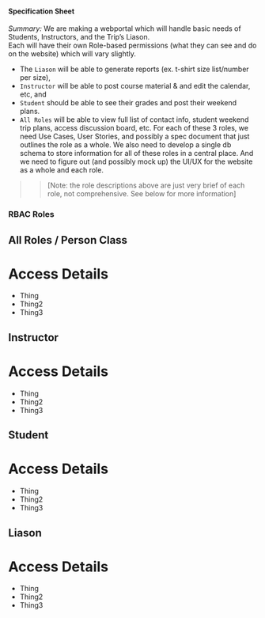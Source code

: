 #### Specification Sheet

_Summary:_ We are making a webportal which will handle basic needs of Students, Instructors, and the Trip’s Liason.  
Each will have their own Role-based permissions (what they can see and do on the website) which will vary slightly.  
* The `Liason` will be able to generate reports (ex. t-shirt size list/number per size), 
* `Instructor` will be able to post course material & and edit the calendar, etc, and 
* `Student` should be able to see their grades and post their weekend plans.  
* `All Roles` will be able to view full list of contact info, student weekend trip plans, access discussion board, etc.  For each of these 3 roles, we need Use Cases, User Stories, and possibly a spec document that just outlines the role as a whole.  We also need to develop a single db schema to store information for all of these roles in a central place.  And we need to figure out (and possibly mock up) the UI/UX for the website as a whole and each role.    

>> [Note: the role descriptions above are just very brief of each role, not comprehensive.  See below for more information]

### RBAC Roles

## All Roles / Person Class
# Access Details
* Thing
* Thing2
* Thing3

## Instructor
# Access Details
* Thing
* Thing2
* Thing3

## Student
# Access Details
* Thing
* Thing2
* Thing3


## Liason
# Access Details
* Thing
* Thing2
* Thing3
